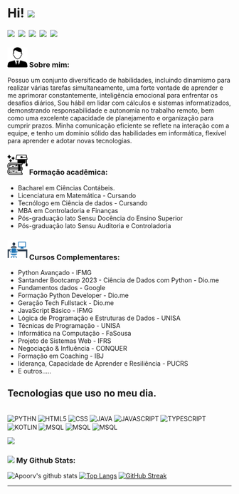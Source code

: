 # Hi! <img src="https://github.com/TheDudeThatCode/TheDudeThatCode/blob/master/Assets/Hi.gif" width="35" />
<p align="center">

<a href="https://linkedin.com/in/rodrigo-neris" target="blank"><img align="center" src="https://img.shields.io/badge/LinkedIn-0077B5?style=for-the-badge&logo=linkedin&logoColor=white"/></a>&nbsp;
<a href="https://www.instagram.com/rodrigonerisoficial" target="blank"><img align="center" src="https://img.shields.io/badge/Instagram-E4405F?style=for-the-badge&logo=instagram&logoColor=white" /></a>&nbsp;
<a href="https://github.com/rodrigonerisalves" target="blank"><img align="center" src="	https://img.shields.io/badge/GitHub-100000?style=for-the-badge&logo=github&logoColor=white" /></a>&nbsp;
<a href="https://api.whatsapp.com/send?phone=5566999778020" target="blank"><img align="center" src="https://img.shields.io/badge/WhatsApp-25D366?style=for-the-badge&logo=whatsapp&logoColor=whitee" /></a>&nbsp;
<a href="mailto:programadorrodrigonerisalves@gmail.com" target="blank"><img align="center" src="https://img.shields.io/badge/Gmail-D14836?style=for-the-badge&logo=gmail&logoColor=white" /></a>&nbsp;
	
</p> 

### <img src="img/user.png" width="45" />  Sobre mim:
Possuo um conjunto diversificado de habilidades, incluindo dinamismo para realizar várias tarefas simultaneamente, uma forte vontade de aprender e me aprimorar constantemente, inteligência emocional para enfrentar os desafios diários, Sou hábil em lidar com cálculos e sistemas informatizados, demonstrando responsabilidade e autonomia no trabalho remoto, bem como uma excelente capacidade de planejamento e organização para cumprir prazos. Minha comunicação eficiente se reflete na interação com a equipe, e tenho um domínio sólido das habilidades em informática, flexível para aprender e adotar novas tecnologias.

### <img src="img/facu.png" width="45" /> Formação acadêmica:
- Bacharel em Ciências Contábeis.
- Licenciatura em Matemática - Cursando
- Tecnólogo em Ciência de dados - Cursando
- MBA em Controladoria e Finanças
- Pós-graduação lato Sensu Docência do Ensino Superior
- Pós-graduação lato Sensu Auditoria e Controladoria


### <img src="img/cursos.png" width="45" /> Cursos Complementares:
- Python Avançado - IFMG
- Santander Bootcamp 2023 - Ciência de Dados com Python - Dio.me
- Fundamentos dados - Google
- Formação Python Developer - Dio.me
- Geração Tech Fullstack - Dio.me
- JavaScript Básico - IFMG
- Lógica de Programação e Estruturas de Dados - UNISA
- Técnicas de Programação - UNISA
- Informática na Computação - FaSousa
- Projeto de Sistemas Web - IFRS
- Negociação & Influência - CONQUER
- Formação em Coaching - IBJ
- liderança, Capacidade de Aprender e Resiliência - PUCRS
- E outros.....
## Tecnologias que uso no meu dia.
<div style= "display: inline_block"><br/>
      <img align="center" alt="PYTHN" src="https://img.shields.io/badge/Python-3776AB?style=for-the-badge&logo=python&logoColor=white" />
      <img align="center" alt="HTML5" src="https://img.shields.io/badge/HTML5-E34F26?style=for-the-badge&logo=html5&logoColor=white" />
      <img align="center" alt="CSS" src="https://img.shields.io/badge/CSS-239120?&style=for-the-badge&logo=css3&logoColor=white" /> 
      <img align="center" alt="JAVA" src="https://img.shields.io/badge/Java-ED8B00?style=for-the-badge&logo=openjdk&logoColor=white" /> 
      <img align="center" alt="JAVASCRIPT" src="https://img.shields.io/badge/JavaScript-F7DF1E?style=for-the-badge&logo=javascript&logoColor=black" /> 
      <img align="center" alt="TYPESCRIPT" src="https://img.shields.io/badge/TypeScript-007ACC?style=for-the-badge&logo=typescript&logoColor=white" /> 
      <img align="center" alt="KOTLIN" src="https://img.shields.io/badge/Kotlin-0095D5?&style=for-the-badge&logo=kotlin&logoColor=white" /> 
      <img align="center" alt="MSQL" src="https://img.shields.io/badge/MySQL-00000F?style=for-the-badge&logo=mysql&logoColor=white" /> 
        <img align="center" alt="MSQL" src="https://img.shields.io/badge/Angular-DD0031?style=for-the-badge&logo=angular&logoColor=white" /> 
      <img align="center" alt="MSQL" src="https://img.shields.io/badge/GIT-E44C30?style=for-the-badge&logo=git&logoColor=white" />       

</div>

![](https://camo.githubusercontent.com/992babdffd8c74a1502de375fbdf7e4d54773242/68747470733a2f2f6d656469612e67697068792e636f6d2f6d656469612f53576f536b4e36447854737a71494b4571762f67697068792e676966)

### <img src='https://media1.giphy.com/media/du3J3cXyzhj75IOgvA/giphy.gif?cid=ecf05e47x2g034i9pzwtzzsd3xgg2w9nr94t4tflbbgo3008&rid=giphy.gif' width='25' /> My Github Stats:
![Apoorv's github stats](https://github-readme-stats.vercel.app/api?username=rodrigonerisalves&show_icons=true&title_color=ffc857&icon_color=8ac926&text_color=daf7dc&bg_color=151515&hide=issues&count_private=true&include_all_commits=true)
[![Top Langs](https://github-readme-stats.vercel.app/api/top-langs/?username=rodrigonerisalves&layout=compact&text_color=daf7dc&bg_color=151515&hide=css,html,php)](https://github.com/anuraghazra/github-readme-stats)
[![GitHub Streak](https://github-readme-streak-stats.herokuapp.com/?user=rodrigonerisalves&theme=dark)](https://git.io/streak-stats)

---
